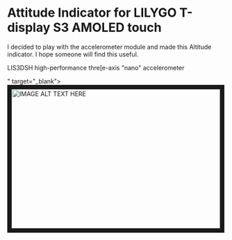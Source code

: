 # Attitude Indicator for LILYGO T-display S3 AMOLED touch
I decided to play with the accelerometer module and made this Altitude indicator. I hope someone will find this useful.


LIS3DSH high-performance thre[e-axis "nano" accelerometer

" target="_blank"><img src="http://img.youtube.com/vi/T6NyH34qUzA/0.jpg" 
alt="IMAGE ALT TEXT HERE" width="480" height="320" border="10" /></a>




